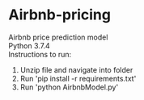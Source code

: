 # Airbnb-pricing
Airbnb price prediction model<br/>
Python 3.7.4<br/>
Instructions to run:<br/>
1. Unzip file and navigate into folder
2. Run 'pip install -r requirements.txt'
3. Run 'python AirbnbModel.py'
